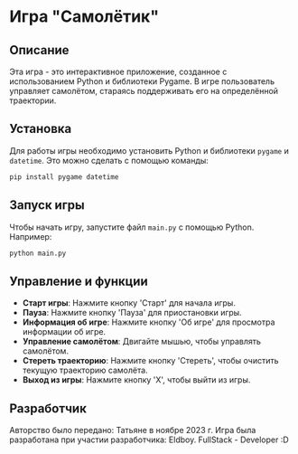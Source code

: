 # Игра "Самолётик"

## Описание
Эта игра - это интерактивное приложение, созданное с использованием Python и библиотеки Pygame. В игре пользователь управляет самолётом, стараясь поддерживать его на определённой траектории.

## Установка
Для работы игры необходимо установить Python и библиотеки `pygame` и `datetime`. Это можно сделать с помощью команды:

```bash
pip install pygame datetime
```

## Запуск игры
Чтобы начать игру, запустите файл `main.py` с помощью Python. Например:

```bash
python main.py
```

## Управление и функции
- **Старт игры**: Нажмите кнопку 'Старт' для начала игры.
- **Пауза**: Нажмите кнопку 'Пауза' для приостановки игры.
- **Информация об игре**: Нажмите кнопку 'Об игре' для просмотра информации об игре.
- **Управление самолётом**: Двигайте мышью, чтобы управлять самолётом.
- **Стереть траекторию**: Нажмите кнопку 'Стереть', чтобы очистить текущую траекторию самолёта.
- **Выход из игры**: Нажмите кнопку 'X', чтобы выйти из игры.

## Разработчик
Авторство было передано: Татьяне в ноябре 2023 г.
Игра была разработана при участии разработчика: Eldboy. 
FullStack - Developer :D
